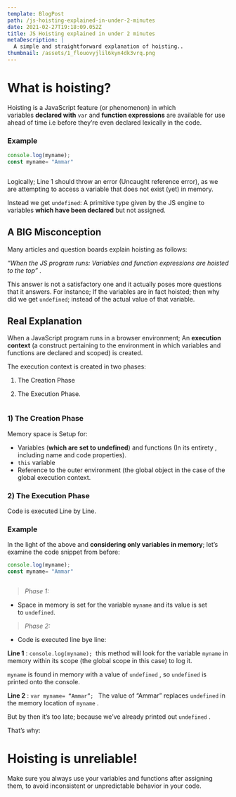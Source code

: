 ```yaml
---
template: BlogPost
path: /js-hoisting-explained-in-under-2-minutes
date: 2021-02-27T19:18:09.052Z
title: JS Hoisting explained in under 2 minutes
metaDescription: |
  A simple and straightforward explanation of hoisting..
thumbnail: /assets/1_flouovyjlil6kyn4dk3vrq.png
---
```

<!--StartFragment-->

# What is hoisting?

Hoisting is a JavaScript feature (or phenomenon) in which variables **declared with** `var` and **function expressions** are available for use ahead of time i.e before they’re even declared lexically in the code.

### Example

```javascript
console.log(myname);
const myname= "Ammar"
```

<pre></pre>

Logically; Line 1 should throw an error (Uncaught reference error), as we are attempting to access a variable that does not exist (yet) in memory.

Instead we get `undefined`: A primitive type given by the JS engine to variables **which have been declared** but not assigned.

## A BIG Misconception

Many articles and question boards explain hoisting as follows:

*“When the JS program runs: Variables and function expressions are hoisted to the top” .*

This answer is not a satisfactory one and it actually poses more questions that it answers. For instance; If the variables are in fact hoisted; then why did we get `undefined`; instead of the actual value of that variable.

## Real Explanation

When a JavaScript program runs in a browser environment; An **execution context** (a construct pertaining to the environment in which variables and functions are declared and scoped) is created.

The execution context is created in two phases:

1) The Creation Phase

2) The Execution Phase.



<pre></pre>

>

### **1) The Creation Phase**

Memory space is Setup for:

* Variables (**which are set to undefined**) and functions (In its entirety , including name and code properties).
* `this` variable
* Reference to the outer environment (the global object in the case of the global execution context.

### 2) The Execution Phase

Code is executed Line by Line.



### Example

In the light of the above and **considering only variables in memory**; let’s examine the code snippet from before:

```javascript
console.log(myname);
const myname= "Ammar"
```

<pre></pre>

> *Phase 1:*

* Space in memory is set for the variable `myname` and its value is set to `undefined`.

> *Phase 2:*

* Code is executed line bye line:

**Line 1** :  `console.log(myname);`  this method will look for the variable `myname` in memory within its scope (the global scope in this case) to log it.

`myname` is found in memory with a value of `undefined` , so `undefined` is printed onto the console.

**Line 2**  :  `var myname= “Ammar”; ` The value of “Ammar” replaces `undefined` in the memory location of `myname` .

But by then it’s too late; because we’ve already printed out `undefined` .

That’s why:

# Hoisting is unreliable!

Make sure you always use your variables and functions after assigning them, to avoid inconsistent or unpredictable behavior in your code.

<!--EndFragment-->